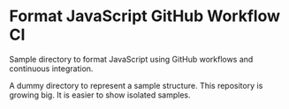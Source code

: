# Format JavaScript GitHub Workflow CI

Sample directory to format JavaScript using GitHub workflows and continuous integration.

A dummy directory to represent a sample structure. This repository is growing big. It is easier to show isolated samples.
